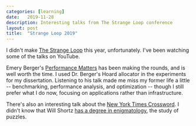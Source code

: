 ```yaml
---
categories: [learning]
date:   2019-11-28
description: Interesting talks from The Strange Loop conference
layout: post
title:  "Strange Loop 2019"
---
```


I didn't make [The Strange Loop](https://www.thestrangeloop.com/2019/sessions.html) this year, unfortunately. I've been watching some of the talks on YouTube.

Emery Berger's [Performance Matters](https://www.thestrangeloop.com/2019/performance-matters.html) has been making the rounds, and is well worth the time. I used Dr. Berger's Hoard allocator in the experiments for my dissertation. Listening to his talk made me miss my former life a little -- benchmarking, performance analysis, and optimization -- though I still prefer what I do now, focusing on applications rather than infrastructure.

There's also an interesting talk about the [New York Times Crossword](https://www.thestrangeloop.com/2019/behind-the-new-york-times-crossword.html). I didn't know that Will Shortz [has a degree in enigmatology](https://en.wikipedia.org/wiki/Will_Shortz#Early_life_and_education), the study of puzzles.
